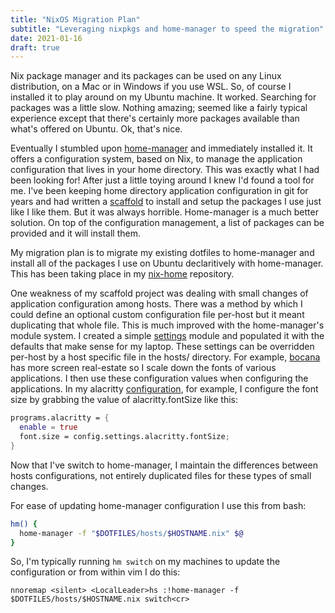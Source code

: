 ```yaml
---
title: "NixOS Migration Plan"
subtitle: "Leveraging nixpkgs and home-manager to speed the migration"
date: 2021-01-16
draft: true
---
```


Nix package manager and its packages can be used on any Linux distribution, on a Mac or in
Windows if you use WSL. So, of course I installed it to play around on my Ubuntu machine.
It worked. Searching for packages was a little slow. Nothing amazing; seemed like a fairly
typical experience except that there's certainly more packages available than what's
offered on Ubuntu. Ok, that's nice.

Eventually I stumbled upon [home-manager](https://github.com/rycee/home-manager)
and immediately installed it. It offers a configuration system, based on Nix, to manage
the application configuration that lives in your home directory. This was exactly what I
had been looking for! After just a little toying around I knew I'd found a tool for me.
I've been keeping home directory application configuration in git for years and had
written a [scaffold](https://github.com/svrana/bash-home-scaffold) to install and setup
the packages I use just like I like them. But it was always horrible. Home-manager is a
much better solution. On top of the configuration management, a list of packages
can be provided and it will install them.

My migration plan is to migrate my existing dotfiles to home-manager and install all of
the packages I use on Ubuntu declaritively with home-manager. This has been taking place
in my [nix-home](https://github.com/svrana/nix-home) repository.

One weakness of my scaffold project was dealing with small changes of application configuration
among hosts. There was a method by which I could define an optional custom configuration file per-host
but it meant duplicating that whole file. This is much improved with the home-manager's
module system. I created a simple [settings](https://github.com/svrana/nix-home/blob/master/modules/settings.nix)
module and populated it with the defaults that make sense for my laptop. These settings
can be overridden per-host by a host specific file in the hosts/ directory.
For example,
[bocana](https://github.com/svrana/nix-home/blob/master/hosts/bocana/default.nix)
has more screen real-estate so I scale down the fonts of various applications. I then use these configuration values when configuring the applications. In my alacritty
[configuration](https://github.com/svrana/nix-home/blob/master/home/alacritty.nix), for example, I configure the font size by grabbing the value of alacritty.fontSize like this:

```nix
programs.alacritty = {
  enable = true
  font.size = config.settings.alacritty.fontSize;
}
```

Now that I've switch to home-manager, I maintain the differences between hosts
configurations, not entirely duplicated files for these types of small changes.

For ease of updating home-manager configuration I use this from bash:

```bash
hm() {
  home-manager -f "$DOTFILES/hosts/$HOSTNAME.nix" $@
}
```

So, I'm typically running `hm switch` on my machines to update the configuration or from
within vim I do this:

```vim
nnoremap <silent> <LocalLeader>hs :!home-manager -f $DOTFILES/hosts/$HOSTNAME.nix switch<cr>
```
